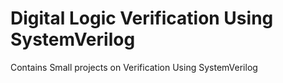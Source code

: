 # Digital Logic Verification Using SystemVerilog
Contains Small projects on Verification Using SystemVerilog
